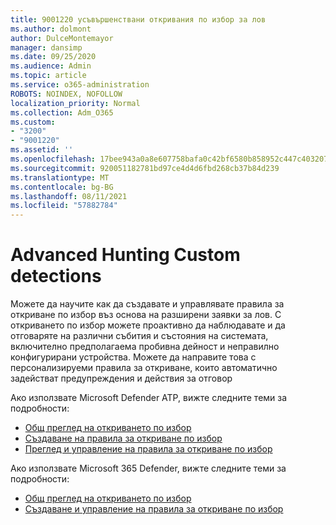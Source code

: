 ```yaml
---
title: 9001220 усъвършенствани откривания по избор за лов
ms.author: dolmont
author: DulceMontemayor
manager: dansimp
ms.date: 09/25/2020
ms.audience: Admin
ms.topic: article
ms.service: o365-administration
ROBOTS: NOINDEX, NOFOLLOW
localization_priority: Normal
ms.collection: Adm_O365
ms.custom:
- "3200"
- "9001220"
ms.assetid: ''
ms.openlocfilehash: 17bee943a0a8e607758bafa0c42bf6580b858952c447c403207bebfba9d8d243
ms.sourcegitcommit: 920051182781bd97ce4d4d6fbd268cb37b84d239
ms.translationtype: MT
ms.contentlocale: bg-BG
ms.lasthandoff: 08/11/2021
ms.locfileid: "57882784"
---
```

# <a name="advanced-hunting-custom-detections"></a>Advanced Hunting Custom detections

Можете да научите как да създавате и управлявате правила за откриване по избор въз основа на разширени заявки за лов. С откриването по избор можете проактивно да наблюдавате и да отговаряте на различни събития и състояния на системата, включително предполагаема пробивна дейност и неправилно конфигурирани устройства. Можете да направите това с персонализируеми правила за откриване, които автоматично задействат предупреждения и действия за отговор
  
Ако използвате Microsoft Defender ATP, вижте следните теми за подробности: 
- [Общ преглед на откриването по избор](https://docs.microsoft.com/windows/security/threat-protection/microsoft-defender-atp/overview-custom-detections)
- [Създаване на правила за откриване по избор](https://docs.microsoft.com/windows/security/threat-protection/microsoft-defender-atp/custom-detection-rules)
- [Преглед и управление на правила за откриване по избор](https://docs.microsoft.com/windows/security/threat-protection/microsoft-defender-atp/custom-detections-manage)

Ако използвате Microsoft 365 Defender, вижте следните теми за подробности: 
- [Общ преглед на откриването по избор](https://docs.microsoft.com/microsoft-365/security/mtp/custom-detections-overview)
- [Създаване и управление на правила за откриване по избор](https://docs.microsoft.com/microsoft-365/security/mtp/custom-detection-rules)
